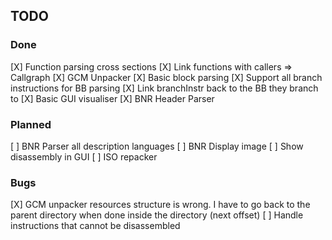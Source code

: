 ## TODO

### Done

[X] Function parsing cross sections
[X] Link functions with callers => Callgraph
[X] GCM Unpacker
[X] Basic block parsing
  [X] Support all branch instructions for BB parsing
  [X] Link branchInstr back to the BB they branch to
[X] Basic GUI visualiser
[X] BNR Header Parser

### Planned

[ ] BNR Parser all description languages
[ ] BNR Display image
[ ] Show disassembly in GUI
[ ] ISO repacker

### Bugs

[X] GCM unpacker resources structure is wrong. I have to go back to the parent directory when done inside the directory (next offset)
[ ] Handle instructions that cannot be disassembled
